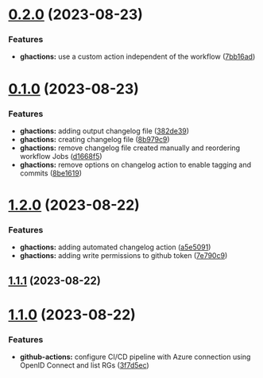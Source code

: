 # [0.2.0](https://github.com/pedrozea/demo-chls/compare/v0.1.0...v0.2.0) (2023-08-23)


### Features

* **ghactions:** use a custom action independent of the workflow ([7bb16ad](https://github.com/pedrozea/demo-chls/commit/7bb16adf4b04a14ea0ef1d69742c2c8ba3e0d852))



# [0.1.0](https://github.com/pedrozea/demo-chls/compare/v1.2.0...v0.1.0) (2023-08-23)


### Features

* **ghactions:** adding output changelog file ([382de39](https://github.com/pedrozea/demo-chls/commit/382de393078176f3d92bf772e644beed9f46e3ff))
* **ghactions:** creating changelog file ([8b979c9](https://github.com/pedrozea/demo-chls/commit/8b979c90ab97b47a65a36feca4a0c0e9a8369298))
* **ghactions:** remove changelog file created manually and reordering workflow Jobs ([d1668f5](https://github.com/pedrozea/demo-chls/commit/d1668f5948a50e0c29dae5f2c71f933757a82ad2))
* **ghactions:** remove options on changelog action to enable tagging and commits ([8be1619](https://github.com/pedrozea/demo-chls/commit/8be161973a98ba7a4421a09981a979e54c8b21bc))



# [1.2.0](https://github.com/pedrozea/demo-chls/compare/v1.1.1...v1.2.0) (2023-08-22)


### Features

* **ghactions:** adding automated changelog action ([a5e5091](https://github.com/pedrozea/demo-chls/commit/a5e509176f05d245364c71d4e86eb015dcf6c363))
* **ghactions:** adding write permissions to github token ([7e790c9](https://github.com/pedrozea/demo-chls/commit/7e790c979c7c0e4594dd69a08fbe339950354af7))



## [1.1.1](https://github.com/pedrozea/demo-chls/compare/v1.1.0...v1.1.1) (2023-08-22)



# [1.1.0](https://github.com/pedrozea/demo-chls/compare/v1.0.0...v1.1.0) (2023-08-22)


### Features

* **github-actions:** configure CI/CD pipeline with Azure connection using OpenID Connect and list RGs ([3f7d5ec](https://github.com/pedrozea/demo-chls/commit/3f7d5ec44e80a751128364357a17d3b917df8357))



